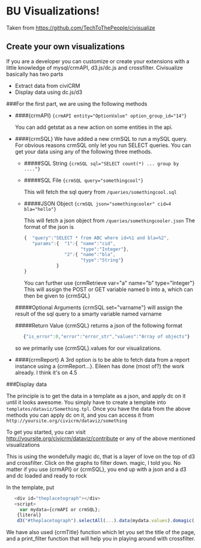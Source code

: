 BU Visualizations!
====================================

Taken from https://github.com/TechToThePeople/civisualize

Create your own visualizations
------------------------------
If you are a developer you can customize or create your extensions with a little knowledge of mysql/crmAPI, d3.js/dc.js and crossfilter. Civisualize basically has two parts

- Extract data from civiCRM
- Display data using dc.js/d3

###For the first part, we are using the following methods

- ####{crmAPI}
  ``{crmAPI entity="OptionValue" option_group_id="14"}``
  
  You can add getstat as a new action on some entities in the api.

- ####{crmSQL}
  We have added a new crmSQL to run a mySQL query. For obvious reasons crmSQL only let you run SELECT queries. You can get your data using any of the following three methods.
  - #####SQL String
    ``{crmSQL sql="SELECT count(*) ... group by ...."}``
   
  - #####SQL File
    ``{crmSQL query="somethingcool"}``
 
    This will fetch the sql query from `/queries/somethingcool.sql`

  - #####JSON Object
    ``{crmSQL json="somethingcooler" cid=4 bla="hello"}``

    This will fetch a json object from `/queries/somethingcooler.json`
    The format of the json is 

    ```javascript
    {  "query":"SELECT * from ABC where id=%1 and bla=%2",
       "params":{  "1":{ "name":"cid",
                         "type":"Integer"},
                   "2":{ "name":"bla",
                         "type":"String"}
                }
    }
    ```
    You can further use {crmRetrieve var="a" name="b" type="Integer"}
    This will assign the POST or GET variable named b into a, which can then be given to {crmSQL}

  #####Optional Arguments
  {crmSQL set="varname"} will assign the result of the sql query to a smarty variable named varname

  #####Return Value
  {crmSQL} returns a json of the following format
  ```javascript
     {"is_error":0,"error":"error_str","values":"Array of objects"}
  ```
  so we primarily use {crmSQL}.values for our visualizations.

- ####{crmReport}
  A 3rd option is to be able to fetch data from a report instance using a {crmReport...}. Eileen has done (most of?) the work already. I think it's on 4.5 

###Display data

The principle is to get the data in a template as a json, and apply dc on it until it looks awesome. You simply have to create a template into `templates/dataviz/Something.tpl`. Once you have the data from the above methods you can apply dc on it, and you can access it from `http://yoursite.org/civicrm/dataviz/something`

To get you started, you can visit http://yoursite.org/civicrm/dataviz/contribute or any of the above mentioned visualizations

This is using the wondefully magic dc, that is a layer of love on the top of d3 and crossfilter. Click on the graphs to filter down. magic, I told you. No matter if you use {crmAPI} or {crmSQL}, you end up with a json and a d3 and dc loaded and ready to rock


In the template, put

```javascript
   <div id="theplacetograph"></div>
   <script>
     var mydata={crmAPI or crmSQL};
    {literal}
    d3("#theplacetograph").selectAll(...).data(mydata.values).domagic(...);
```    

We have also used {crmTitle} function which let you set the title of the page, and a print_filter function that will help you in playing around with crossfilter.

